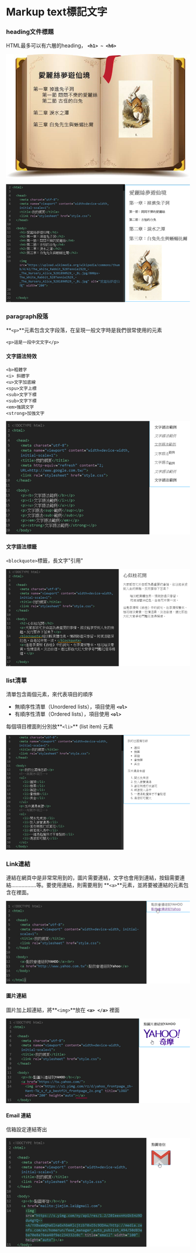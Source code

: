 # Markup text標記文字

### heading**文件標題**

HTML最多可以有六層的heading， **`<h1> ~ <h6>`**

![heading&#x5C31;&#x50CF;&#x4E00;&#x672C;&#x66F8;&#x7684;&#x7AE0;&#x7BC0;&#x6A19;&#x984C;](../.gitbook/assets/image%20%2888%29.png)



![&#x8ACB;&#x8A66;&#x8457;&#x5728;body&#x8F38;&#x5165;](../.gitbook/assets/image%20%2847%29.png)

### **paragraph段落**

**`<p>`**元素包含文字段落，在呈現一般文字時是我們很常使用的元素

```markup
<p>這是一段中文文字</p>
```

#### 文字語法特效

```markup
<b>粗體字
<i> 斜體字
<u>文字加底線
<spu>文字上標
<sub>文字下標
<sub>文字下標
<em>強調文字
<strong>加強文字
```

![](../.gitbook/assets/image%20%2846%29.png)

#### 文字語法標籤

`<blockquote>`標籤，長文字"引用"

![](../.gitbook/assets/image%20%2817%29.png)

### **list清單**

清單包含兩個元素，來代表項目的順序

* 無順序性清單（Unordered lists），項目使用 **`<ul>`**
* 有順序性清單（Ordered lists），項目使用 **`<ol>`**

 每個項目裡面則分別放**`<li>`** \(list item\) 元素

![](../.gitbook/assets/image%20%2851%29.png)

### Link連結

連結在網頁中是非常常用到的，圖片需要連結，文字也會用到連結，按鈕需要連結.................等。要使用連結，則需要用到 **`<a>`**元素，並將要被連結的元素包含在裡面。

![](../.gitbook/assets/image%20%2884%29.png)

#### 圖片連結

圖片加上超連結，將**`<img>`**放在 **`<a> </a>`** 裡面

![](../.gitbook/assets/image%20%2843%29.png)

#### Email 連結

信箱設定連結寄出

![](../.gitbook/assets/image%20%2853%29.png)

